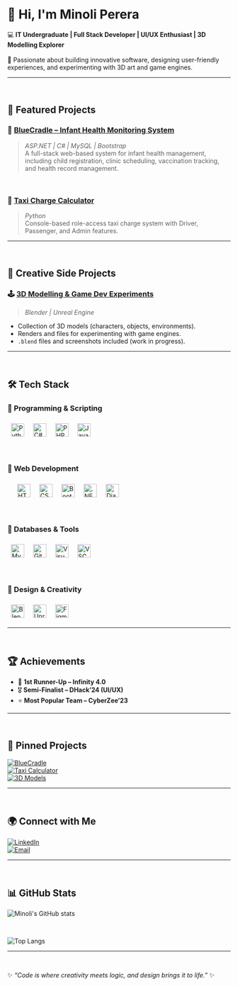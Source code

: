 # 👋 Hi, I'm Minoli Perera  

💻 **IT Undergraduate | Full Stack Developer | UI/UX Enthusiast | 3D Modelling Explorer**  <br><br>
🌱 Passionate about building innovative software, designing user-friendly experiences, and experimenting with 3D art and game engines.  

---

<br>

## 🚀 Featured Projects  

### 🔹 [BlueCradle – Infant Health Monitoring System](https://github.com/MinoliPerera021126/BlueCradle---Infant-Health-Monitoring-System.git)  
> *ASP.NET | C# | MySQL | Bootstrap*  
A full-stack web-based system for infant health management, including child registration, clinic scheduling, vaccination tracking, and health record management.  

<br>

### 🔹 [Taxi Charge Calculator](https://github.com/MinoliPerera021126/ITC1171-Group-Assignment-CPM-24375-Group.git)  
> *Python*  
Console-based role-access taxi charge system with Driver, Passenger, and Admin features.  

---

<br>

## 🎨 Creative Side Projects 

### 🕹️ [3D Modelling & Game Dev Experiments](https://github.com/MinoliPerera021126/3d-models.git)  
> *Blender | Unreal Engine*  
- Collection of 3D models (characters, objects, environments).  
- Renders and files for experimenting with game engines.  
- `.blend` files and screenshots included (work in progress).  

---

<br>

## 🛠️ Tech Stack  

### 🔹 Programming & Scripting

<p align="left">
  <img src="https://cdn.jsdelivr.net/gh/tandpfun/skill-icons/icons/Python-Dark.svg" width="30" style="margin:8px;" alt="Python" />  
  <img src="https://cdn.jsdelivr.net/gh/tandpfun/skill-icons/icons/CS.svg" width="30" style="margin:8px;" alt="C#" />  
  <img src="https://cdn.jsdelivr.net/gh/tandpfun/skill-icons/icons/PHP-Dark.svg" width="30" style="margin:8px;" alt="PHP" />  
  <img src="https://cdn.jsdelivr.net/gh/tandpfun/skill-icons/icons/JavaScript.svg" width="30" style="margin:8px;" alt="JavaScript" />  
</p>

<br>

### 🔹 Web Development  
<p style="margin-left:1em;">
  <img src="https://cdn.jsdelivr.net/gh/tandpfun/skill-icons/icons/HTML.svg" width="30" style="margin:8px;" alt="HTML5" />  
  <img src="https://cdn.jsdelivr.net/gh/tandpfun/skill-icons/icons/CSS.svg" width="30" style="margin:8px;" alt="CSS3" />  
  <img src="https://cdn.jsdelivr.net/gh/tandpfun/skill-icons/icons/Bootstrap.svg" width="30" style="margin:8px;" alt="Bootstrap" />  
  <img src="https://cdn.jsdelivr.net/gh/tandpfun/skill-icons/icons/DotNet.svg" width="30" style="margin:8px;" alt=".NET" /> 
  <img src="https://cdn.jsdelivr.net/gh/tandpfun/skill-icons/icons/Django.svg" width="30" style="margin:8px;" alt="Django" /> 
</p>

<br>

### 🔹 Databases & Tools  
<p align="left">
  <img src="https://cdn.jsdelivr.net/gh/tandpfun/skill-icons/icons/MySQL-Dark.svg" width="30" style="margin:8px;" alt="MySQL" />  
  <img src="https://cdn.jsdelivr.net/gh/tandpfun/skill-icons/icons/Git.svg" width="30" style="margin:8px;" alt="Git" />  
  <img src="https://cdn.jsdelivr.net/gh/tandpfun/skill-icons/icons/VisualStudio-Dark.svg" width="30" style="margin:8px;" alt="Visual Studio" />  
  <img src="https://cdn.jsdelivr.net/gh/tandpfun/skill-icons/icons/VSCode-Dark.svg" width="30" style="margin:8px;" alt="VSCode" /> 
</p>

<br>

### 🔹 Design & Creativity  
<p align="left">
  <img src="https://cdn.jsdelivr.net/gh/tandpfun/skill-icons/icons/Blender-Dark.svg" width="30" style="margin:8px;" alt="Blender" />  
  <img src="https://cdn.jsdelivr.net/gh/tandpfun/skill-icons/icons/UnrealEngine.svg" width="30" style="margin:8px;" alt="Unreal Engine" />  
  <img src="https://cdn.jsdelivr.net/gh/tandpfun/skill-icons/icons/Figma-Dark.svg" width="30" style="margin:8px;" alt="Figma" />  
</p>

---

<br>

## 🏆 Achievements  

- 🥈 **1st Runner-Up – Infinity 4.0**  
- 🎖️ **Semi-Finalist – DHack’24 (UI/UX)**  
- ⭐ **Most Popular Team – CyberZee’23**  

---

<br>

## 📌 Pinned Projects  

[![BlueCradle](https://img.shields.io/badge/BlueCradle%20Project-ASP.NET-blue?style=for-the-badge)](https://github.com/MinoliPerera021126/BlueCradle---Infant-Health-Monitoring-System.git)  
[![Taxi Calculator](https://img.shields.io/badge/Taxi%20Charge%20Calculator-Python-yellow?style=for-the-badge)](https://github.com/MinoliPerera021126/ITC1171-Group-Assignment-CPM-24375-Group.git)  
[![3D Models](https://img.shields.io/badge/3D%20Models-Portfolio-orange?style=for-the-badge)](https://github.com/MinoliPerera021126/3d-models.git)  

---

<br>

## 🌍 Connect with Me  

[![LinkedIn](https://img.shields.io/badge/LinkedIn-blue?style=for-the-badge&logo=linkedin)](http://www.linkedin.com/in/hk-minoli-perera)   
[![Email](https://img.shields.io/badge/Email-me-red?style=for-the-badge&logo=gmail)](mailto:mnnetmi@gmail.com)  

---

<br>

## 📊 GitHub Stats  

![Minoli's GitHub stats](https://github-readme-stats.vercel.app/api?username=MinoliPerera021126&show_icons=true&theme=tokyonight)  

<br>

![Top Langs](https://github-readme-stats.vercel.app/api/top-langs/?username=MinoliPerera021126&layout=compact&theme=tokyonight)  

---

<br>

✨ *“Code is where creativity meets logic, and design brings it to life.”* ✨
